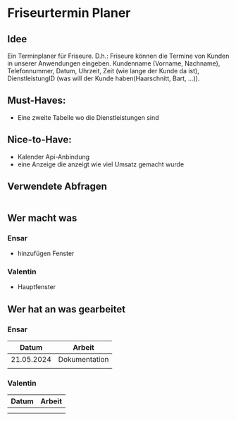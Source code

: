 # Friseurtermin Planer

## Idee
 Ein Terminplaner für Friseure. D.h.: Friseure können die Termine von Kunden in unserer Anwendungen eingeben. Kundenname (Vorname, Nachname), Telefonnummer, Datum, Uhrzeit, Zeit (wie lange der Kunde da ist), DienstleistungID (was will der Kunde haben(Haarschnitt, Bart, ...)).

## Must-Haves:
 - Eine zweite Tabelle wo die Dienstleistungen sind

## Nice-to-Have:
 - Kalender Api-Anbindung 
 - eine Anzeige die anzeigt wie viel Umsatz gemacht wurde

## Verwendete Abfragen
```sql
```
## Wer macht was
### Ensar
- hinzufügen Fenster
### Valentin
 - Hauptfenster

## Wer hat an was gearbeitet
### Ensar
| Datum      | Arbeit                                        |
|------------|-----------------------------------------------|
| 21.05.2024 |Dokumentation                                  |
|            |                                               |

### Valentin

| Datum      | Arbeit                                        |
|------------|-----------------------------------------------|
|            |                                               |
|            |                                               |